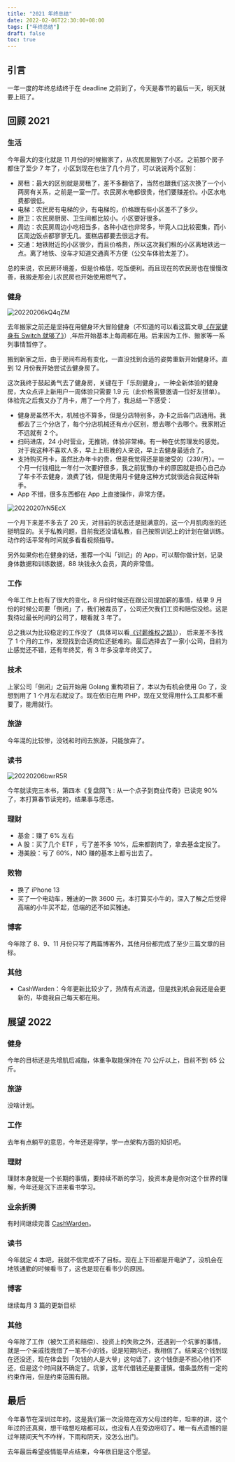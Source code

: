 ```yaml
---
title: "2021 年终总结"
date: 2022-02-06T22:30:00+08:00
tags: ["年终总结"] 
draft: false
toc: true
---
```


## 引言

一年一度的年终总结终于在 deadline 之前到了，今天是春节的最后一天，明天就要上班了。

## 回顾 2021

### 生活

今年最大的变化就是 11 月份的时候搬家了，从农民房搬到了小区。之前那个房子都住了至少 7 年了，小区到现在也住了几个月了，可以说说两个区别：

<!--more-->

- 房租：最大的区别就是房租了，差不多翻倍了，当然也跟我们这次换了一个小两房有关系，之前是一室一厅。农民房水电都很贵，他们要赚差价。小区水电费都很低。
- 电梯：农民房有电梯的少，有电梯的，价格跟有些小区差不了多少。
- 厨卫：农民房厨房、卫生间都比较小。小区要好很多。
- 周边：农民房周边小吃相当多，各种小店也非常多，毕竟人口比较密集，而小区周边饭点都寥寥无几。蛋糕店都要去很远才有。
- 交通：地铁附近的小区很少，而且价格贵，所以这次我们租的小区离地铁远一点。离了地铁、没车才知道交通真不方便（公交车体验太差了）。

总的来说，农民房环境差，但是价格低，吃饭便利。而且现在的农民房也在慢慢改善，我搬走那会儿农民房也开始使用燃气了。

### 健身

![20220206kQ4qZM](https://blog-1251237404.cos.ap-guangzhou.myqcloud.com/20220206kQ4qZM.jpg)

去年搬家之前还是坚持在用健身环大冒险健身（不知道的可以看这篇文章[《在家健身有 Switch 就够了》](https://blog.forecho.com/fitness-at-home.html)）,年后开始基本上每周都在用。后来因为工作、搬家等一系列事情暂停了。

搬到新家之后，由于房间布局有变化，一直没找到合适的姿势重新开始健身环。直到 12 月份我开始尝试去健身房了。


这次我终于鼓起勇气去了健身房，关键在于「乐刻健身」，一种全新体验的健身房，大众点评上新用户一周体验只需要 1.9 元（此价格需要邀请一位好友拼单）。体验完之后我又办了月卡，用了一个月了，我总结一下感受：


- 健身房虽然不大，机械也不算多，但是分店特别多，办卡之后各门店通用。我都去了三个分店了，每个分店机械还有点小区别，想去哪个去哪个。我家附近不远就有 2 个。
- 扫码进店，24 小时营业，无推销，体验非常棒。有一种在优剪理发的感觉。对于我这种不喜欢人多，早上上班晚的人来说，早上去健身最适合了。
- 支持购买月卡，虽然比办年卡的贵，但是我觉得还是能接受的（239/月）。一个月一付钱相比一年付一次要好很多，我之前犹豫办卡的原因就是担心自己办了年卡不去健身，浪费了钱，但是使用月卡健身这种方式就很适合我这种新手。
- App 不错，很多东西都在 App 上直接操作，非常方便。

![20220207rN5EcX](https://blog-1251237404.cos.ap-guangzhou.myqcloud.com/20220207rN5EcX.jpeg)

一个月下来差不多去了 20 天，对目前的状态还是挺满意的，这一个月肌肉涨的还挺明显的。关于私教问题，目前我还没请私教，自己按照训记上的计划在做训练。动作的话平常有时间就多看看视频指导。

另外如果你也在健身的话，推荐一个叫「训记」的 App，可以帮你做计划，记录身体数据和训练数据，88 块钱永久会员，真的非常值。

### 工作

今年工作上也有了很大的变化，8 月份时候还在跟公司提加薪的事情，结果 9 月份的时候公司要「倒闭」了，我们被裁员了，公司还欠我们工资和赔偿没给。这是我待过最长时间的公司了，眼看就 3 年了。

总之我以为比较稳定的工作没了（具体可以看[《讨薪维权之路》](https://blog.forecho.com/the-road-to-asking-for-pay-and-defending-rights.html)），
后来差不多找了 1 个月的工作，发现找到合适岗位还挺难的。最后选择去了一家小公司，目前为止感觉还不错，还有年终奖，有 3 年多没拿年终奖了。

### 技术

上家公司「倒闭」之前开始用 Golang 重构项目了，本以为有机会使用 Go 了，没想到用了 1 个月左右就没了。现在依旧在用 PHP，现在又觉得用什么工具都不重要了，能用就行。

### 旅游

今年混的比较惨，没钱和时间去旅游，只能放弃了。

### 读书

![20220206bwrR5R](https://blog-1251237404.cos.ap-guangzhou.myqcloud.com/20220206bwrR5R.png)

今年就读完三本书，第四本《复盘网飞 : 从一个点子到商业传奇》已读完 90% 了，本打算春节读完的，结果事与愿违。

### 理财

- 基金：赚了 6% 左右
- A 股：买了几个 ETF ，亏了差不多 10%，后来都割肉了，拿去基金定投了。
- 港美股：亏了 60%，NIO 赚的基本上都亏出去了。

### 败物

- 换了 iPhone 13
- 买了一个电动车，雅迪的一款 3600 元，本打算买小牛的，深入了解之后觉得高端的小牛买不起，低端的还不如买雅迪。

### 博客

今年除了 8、9、11 月份只写了两篇博客外，其他月份都完成了至少三篇文章的目标。


### 其他

- CashWarden：今年更新比较少了，热情有点消退，但是找到机会我还是会更新的，毕竟我自己每天都在用。

## 展望 2022

### 健身

今年的目标还是先增肌后减脂，体重争取能保持在 70 公斤以上，目前不到 65 公斤。

### 旅游

没啥计划。

### 工作

去年有点躺平的意思，今年还是得学，学一点架构方面的知识吧。

### 理财

理财本身就是一个长期的事情，要持续不断的学习，投资本身是你对这个世界的理解，今年还是沉下进来看书学习。

### 业余折腾

有时间继续完善 [CashWarden](https://cashwarden.com/)。

### 读书

今年就定 4 本吧，我就不信完成不了目标。现在上下班都是开电驴了，没机会在地铁通勤的时候看书了，这也是现在看书少的原因。

### 博客

继续每月 3 篇的更新目标

### 其他

今年除了工作（被欠工资和赔偿）、投资上的失败之外，还遇到一个坑爹的事情，就是一个亲戚找我借了一笔不小的钱，说是短期内还，我相信了。结果这个钱到现在还没还，现在体会到「欠钱的人是大爷」这句话了，这个钱倒是不担心他们不还，但是这个时间就不确定了。坑爹，这年代借钱还是要谨慎。借条虽然有一定的约束作用，但是约束范围有限。

## 最后

今年春节在深圳过年的，这是我们第一次没陪在双方父母过的年，坦率的讲，这个年过的还真爽，想干啥想吃啥都可以，也没有人在旁边唠叨了。唯一有点遗憾的是过年期间天气不咋样，下雨和阴天，没怎么出门。

去年最后希望疫情能早点结束，今年依旧是这个愿望。